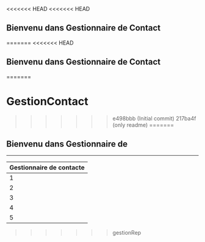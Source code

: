 <<<<<<< HEAD
<<<<<<< HEAD
## Bienvenu dans Gestionnaire de Contact
 
=======
<<<<<<< HEAD
## Bienvenu dans Gestionnaire de Contact
=======
# GestionContact
>>>>>>> e498bbb (Initial commit)
>>>>>>> 217ba4f (only readme)
=======
## Bienvenu dans Gestionnaire de 
***

|      Gestionnaire de contacte        |
|:-------------------------------------|
| 1     | Ajouter un contacte          |
| 2     | Afficher liste des contactes |
| 3     | Rechercher un contacte       |
| 4     | Supprimer un contacte        |
| 5     | Quitter                      | 
>>>>>>> gestionRep
